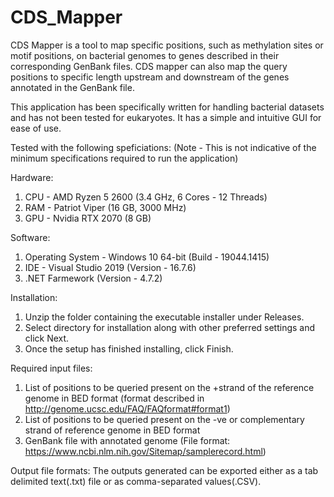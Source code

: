 # CDS_Mapper
CDS Mapper is a tool to map specific positions, such as methylation sites or motif positions, on bacterial genomes to genes described in their corresponding GenBank files.
CDS mapper can also map the query positions to specific length upstream and downstream of the genes annotated in the GenBank file.

This application has been specifically written for handling bacterial datasets and has not been tested for eukaryotes. It has a simple and intuitive GUI for ease of use.

Tested with the following speficiations: (Note - This is not indicative of the minimum specifications required to run the application)

Hardware:
1) CPU - AMD Ryzen 5 2600 (3.4 GHz, 6 Cores - 12 Threads)
2) RAM - Patriot Viper (16 GB, 3000 MHz)
3) GPU - Nvidia RTX 2070 (8 GB)

Software:
1) Operating System - Windows 10 64-bit (Build - 19044.1415)
2) IDE - Visual Studio 2019 (Version - 16.7.6)
3) .NET Farmework (Version - 4.7.2)

Installation: 
1) Unzip the folder containing the executable installer under Releases.
2) Select directory for installation along with other preferred settings and click Next.
3) Once the setup has finished installing, click Finish.

Required input files:
1) List of positions to be queried present on the +strand of the reference genome in BED format (format described in http://genome.ucsc.edu/FAQ/FAQformat#format1)
2) List of positions to be queried present on the -ve or complementary strand of reference genome in BED format
3) GenBank file with annotated genome (File format: https://www.ncbi.nlm.nih.gov/Sitemap/samplerecord.html)

Output file formats: The outputs generated can be exported either as a tab delimited text(.txt) file or as comma-separated values(.CSV). 
